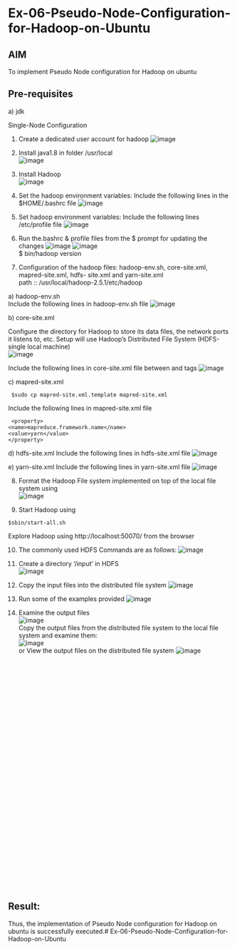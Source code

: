 # Ex-06-Pseudo-Node-Configuration-for-Hadoop-on-Ubuntu

## AIM

To implement Pseudo Node configuration for Hadoop on ubuntu

## Pre-requisites

a) jdk

Single-Node Configuration

1.	Create a dedicated user account for hadoop
![image](https://github.com/AfzaraThagsin/Ex-06-Pseudo-Node-Configuration-for-Hadoop-on-Ubuntu/assets/127172501/fb683f28-5d7f-480d-ac20-21ac33476be4)

2.	Install java1.8 in folder /usr/local<br>
![image](https://github.com/AfzaraThagsin/Ex-06-Pseudo-Node-Configuration-for-Hadoop-on-Ubuntu/assets/127172501/c6af9ea5-b084-45ac-a045-ffdbf08dd99b)

3.	Install Hadoop<br>
![image](https://github.com/AfzaraThagsin/Ex-06-Pseudo-Node-Configuration-for-Hadoop-on-Ubuntu/assets/127172501/0bd1b98e-7c65-46ca-9e82-af2177f041d6)

4.	Set the hadoop environment variables: Include the following lines in the
$HOME/.bashrc file
![image](https://github.com/AfzaraThagsin/Ex-06-Pseudo-Node-Configuration-for-Hadoop-on-Ubuntu/assets/127172501/d4af64bf-1087-47d8-bb32-051c2fa17729)

 
5.	Set hadoop environment variables: Include the following lines /etc/profile file
![image](https://github.com/AfzaraThagsin/Ex-06-Pseudo-Node-Configuration-for-Hadoop-on-Ubuntu/assets/127172501/0ff1d9f0-1f12-4ec0-b874-8ed9ee44632b)


6.	Run the.bashrc & profile files from the $ prompt for updating the changes
![image](https://github.com/AfzaraThagsin/Ex-06-Pseudo-Node-Configuration-for-Hadoop-on-Ubuntu/assets/127172501/42ce982e-e39d-4b1e-a417-85ad4981bf0e)
![image](https://github.com/AfzaraThagsin/Ex-06-Pseudo-Node-Configuration-for-Hadoop-on-Ubuntu/assets/127172501/8dfe194e-9baf-42d2-af7e-181691342e8a)<br>
$ bin/hadoop version	

7.	Configuration of the hadoop files: hadoop-env.sh, core-site.xml, mapred-site.xml, hdfs- site.xml and yarn-site.xml<br>
path ::	/usr/local/hadoop-2.5.1/etc/hadoop

a)	hadoop-env.sh<br>
Include the following lines in hadoop-env.sh file
![image](https://github.com/AfzaraThagsin/Ex-06-Pseudo-Node-Configuration-for-Hadoop-on-Ubuntu/assets/127172501/e07d941b-e554-47e5-8218-80e57c547a3f)


b)	core-site.xml

Configure the directory for Hadoop to store its data files, the network ports it listens to, etc. Setup will use Hadoop’s Distributed File System (HDFS-single local machine)<br>
![image](https://github.com/AfzaraThagsin/Ex-06-Pseudo-Node-Configuration-for-Hadoop-on-Ubuntu/assets/127172501/bbcb5e77-608c-4791-9d83-15a4cdb4f7d1)

Include the following lines in core-site.xml file between <configuration> and
</configuration> tags
![image](https://github.com/AfzaraThagsin/Ex-06-Pseudo-Node-Configuration-for-Hadoop-on-Ubuntu/assets/127172501/fffe1c7a-d19c-466d-b0d1-278dea2f2e38)




c)	mapred-site.xml
```
 $sudo cp mapred-site.xml.template mapred-site.xml
```
Include the following lines in mapred-site.xml file
```
 <property>
<name>mapreduce.framework.name</name>
<value>yarn</value>
</property>
```

d)	hdfs-site.xml
Include the following lines in hdfs-site.xml file
![image](https://github.com/AfzaraThagsin/Ex-06-Pseudo-Node-Configuration-for-Hadoop-on-Ubuntu/assets/127172501/0d9b9fd9-2879-49ff-80bc-c1b04cadbe49)


e)	yarn-site.xml
Include the following lines in yarn-site.xml file
![image](https://github.com/AfzaraThagsin/Ex-06-Pseudo-Node-Configuration-for-Hadoop-on-Ubuntu/assets/127172501/8b1c2dcc-678d-44a0-a331-beb4961143ce)

8.	Format the Hadoop File system implemented on top of the local file system using<br>
![image](https://github.com/AfzaraThagsin/Ex-06-Pseudo-Node-Configuration-for-Hadoop-on-Ubuntu/assets/127172501/6f4bb7e1-6bfd-4a7e-9f44-18fa548c34e3)

9.	Start Hadoop using
```
$sbin/start-all.sh
```


Explore Hadoop using http://localhost:50070/ from the browser	
 
10.	The commonly used HDFS Commands are as follows:
![image](https://github.com/AfzaraThagsin/Ex-06-Pseudo-Node-Configuration-for-Hadoop-on-Ubuntu/assets/127172501/88b7a855-2094-4c2e-9388-2302f1e46318)


11.	Create a directory ‘/input’ in HDFS<br>
![image](https://github.com/AfzaraThagsin/Ex-06-Pseudo-Node-Configuration-for-Hadoop-on-Ubuntu/assets/127172501/9f3aacc4-df82-4be1-b11e-24a204db392d)


12.	Copy the input files into the distributed file system
![image](https://github.com/AfzaraThagsin/Ex-06-Pseudo-Node-Configuration-for-Hadoop-on-Ubuntu/assets/127172501/0a1e3a5b-9287-488c-ad8a-7025040ac998)

13.	Run some of the examples provided
![image](https://github.com/AfzaraThagsin/Ex-06-Pseudo-Node-Configuration-for-Hadoop-on-Ubuntu/assets/127172501/818166a7-a25f-4858-a725-6cb51bee12df)


14.	Examine the output files<br>
![image](https://github.com/AfzaraThagsin/Ex-06-Pseudo-Node-Configuration-for-Hadoop-on-Ubuntu/assets/127172501/6779a22c-f372-4c3a-9076-fb1e05892f54)<br>
Copy the output files from the distributed file system to the local file system and examine them:<br>![image](https://github.com/AfzaraThagsin/Ex-06-Pseudo-Node-Configuration-for-Hadoop-on-Ubuntu/assets/127172501/32fba8e3-6764-4673-aefd-7bdd2acab4e0) <br>
or View the output files on the distributed file system
![image](https://github.com/AfzaraThagsin/Ex-06-Pseudo-Node-Configuration-for-Hadoop-on-Ubuntu/assets/127172501/9747286b-ff99-48e2-9076-a8d8ae4cdefe)

<br><br><br><br><br><br><br><br><br><br><br><br><br><br><br><br><br><br><br><br><br><br><br><br><br><br><br><br><br><br>
## Result:
Thus, the implementation of Pseudo Node configuration for Hadoop on ubuntu is successfully executed.# Ex-06-Pseudo-Node-Configuration-for-Hadoop-on-Ubuntu

